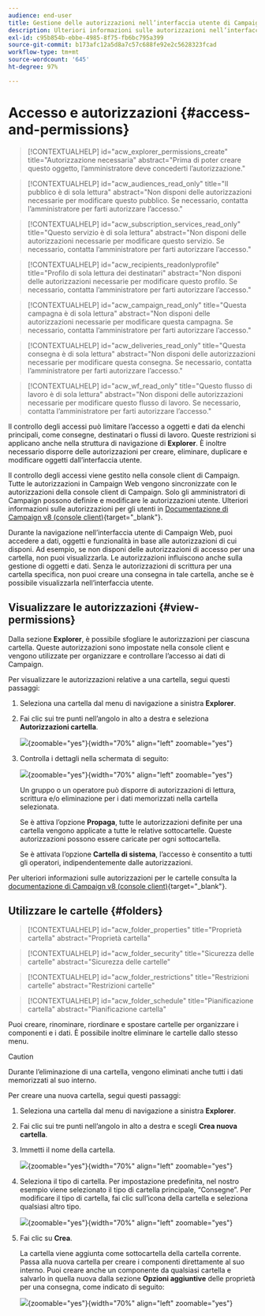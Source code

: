 ```yaml
---
audience: end-user
title: Gestione delle autorizzazioni nell’interfaccia utente di Campaign Web
description: Ulteriori informazioni sulle autorizzazioni nell’interfaccia utente di Campaign Web
exl-id: c95b854b-ebbe-4985-8f75-fb6bc795a399
source-git-commit: b173afc12a5d8a7c57c688fe92e2c5628323fcad
workflow-type: tm+mt
source-wordcount: '645'
ht-degree: 97%

---
```


# Accesso e autorizzazioni {#access-and-permissions}

>[!CONTEXTUALHELP]
>id="acw_explorer_permissions_create"
>title="Autorizzazione necessaria"
>abstract="Prima di poter creare questo oggetto, l’amministratore deve concederti l’autorizzazione."

>[!CONTEXTUALHELP]
>id="acw_audiences_read_only"
>title="Il pubblico è di sola lettura"
>abstract="Non disponi delle autorizzazioni necessarie per modificare questo pubblico. Se necessario, contatta l’amministratore per farti autorizzare l’accesso."

>[!CONTEXTUALHELP]
>id="acw_subscription_services_read_only"
>title="Questo servizio è di sola lettura"
>abstract="Non disponi delle autorizzazioni necessarie per modificare questo servizio. Se necessario, contatta l’amministratore per farti autorizzare l’accesso."

>[!CONTEXTUALHELP]
>id="acw_recipients_readonlyprofile"
>title="Profilo di sola lettura dei destinatari"
>abstract="Non disponi delle autorizzazioni necessarie per modificare questo profilo. Se necessario, contatta l’amministratore per farti autorizzare l’accesso."

>[!CONTEXTUALHELP]
>id="acw_campaign_read_only"
>title="Questa campagna è di sola lettura"
>abstract="Non disponi delle autorizzazioni necessarie per modificare questa campagna. Se necessario, contatta l’amministratore per farti autorizzare l’accesso."

>[!CONTEXTUALHELP]
>id="acw_deliveries_read_only"
>title="Questa consegna è di sola lettura"
>abstract="Non disponi delle autorizzazioni necessarie per modificare questa consegna. Se necessario, contatta l’amministratore per farti autorizzare l’accesso."


>[!CONTEXTUALHELP]
>id="acw_wf_read_only"
>title="Questo flusso di lavoro è di sola lettura"
>abstract="Non disponi delle autorizzazioni necessarie per modificare questo flusso di lavoro. Se necessario, contatta l’amministratore per farti autorizzare l’accesso."



Il controllo degli accessi può limitare l’accesso a oggetti e dati da elenchi principali, come consegne, destinatari o flussi di lavoro. Queste restrizioni si applicano anche nella struttura di navigazione di **Explorer**. È inoltre necessario disporre delle autorizzazioni per creare, eliminare, duplicare e modificare oggetti dall’interfaccia utente.

Il controllo degli accessi viene gestito nella console client di Campaign. Tutte le autorizzazioni in Campaign Web vengono sincronizzate con le autorizzazioni della console client di Campaign. Solo gli amministratori di Campaign possono definire e modificare le autorizzazioni utente. Ulteriori informazioni sulle autorizzazioni per gli utenti in [Documentazione di Campaign v8 (console client)](https://experienceleague.adobe.com/docs/campaign/campaign-v8/admin/permissions/gs-permissions.html?lang=it){target="_blank"}.

Durante la navigazione nell’interfaccia utente di Campaign Web, puoi accedere a dati, oggetti e funzionalità in base alle autorizzazioni di cui disponi. Ad esempio, se non disponi delle autorizzazioni di accesso per una cartella, non puoi visualizzarla. Le autorizzazioni influiscono anche sulla gestione di oggetti e dati. Senza le autorizzazioni di scrittura per una cartella specifica, non puoi creare una consegna in tale cartella, anche se è possibile visualizzarla nell’interfaccia utente.

## Visualizzare le autorizzazioni {#view-permissions}

Dalla sezione **Explorer**, è possibile sfogliare le autorizzazioni per ciascuna cartella. Queste autorizzazioni sono impostate nella console client e vengono utilizzate per organizzare e controllare l’accesso ai dati di Campaign.

Per visualizzare le autorizzazioni relative a una cartella, segui questi passaggi:

1. Seleziona una cartella dal menu di navigazione a sinistra **Explorer**.
1. Fai clic sui tre punti nell’angolo in alto a destra e seleziona **Autorizzazioni cartella**.

   ![](assets/permissions-view-menu.png){zoomable="yes"}{width="70%" align="left" zoomable="yes"}

1. Controlla i dettagli nella schermata di seguito:

   ![](assets/permissions-view-screen.png){zoomable="yes"}{width="70%" align="left" zoomable="yes"}

   Un gruppo o un operatore può disporre di autorizzazioni di lettura, scrittura e/o eliminazione per i dati memorizzati nella cartella selezionata.

   Se è attiva l’opzione **Propaga**, tutte le autorizzazioni definite per una cartella vengono applicate a tutte le relative sottocartelle. Queste autorizzazioni possono essere caricate per ogni sottocartella.

   Se è attivata l’opzione **Cartella di sistema**, l’accesso è consentito a tutti gli operatori, indipendentemente dalle autorizzazioni.

Per ulteriori informazioni sulle autorizzazioni per le cartelle consulta la [documentazione di Campaign v8 (console client)](https://experienceleague.adobe.com/docs/campaign/campaign-v8/admin/permissions/folder-permissions.html?lang=it){target="_blank"}.


## Utilizzare le cartelle {#folders}

>[!CONTEXTUALHELP]
>id="acw_folder_properties"
>title="Proprietà cartella"
>abstract="Proprietà cartella"

>[!CONTEXTUALHELP]
>id="acw_folder_security"
>title="Sicurezza delle cartelle"
>abstract="Sicurezza delle cartelle"

>[!CONTEXTUALHELP]
>id="acw_folder_restrictions"
>title="Restrizioni cartelle"
>abstract="Restrizioni cartelle"

>[!CONTEXTUALHELP]
>id="acw_folder_schedule"
>title="Pianificazione cartella"
>abstract="Pianificazione cartella"

Puoi creare, rinominare, riordinare e spostare cartelle per organizzare i componenti e i dati. È possibile inoltre eliminare le cartelle dallo stesso menu.

>[!CAUTION]
>
>Durante l’eliminazione di una cartella, vengono eliminati anche tutti i dati memorizzati al suo interno.

Per creare una nuova cartella, segui questi passaggi:

1. Seleziona una cartella dal menu di navigazione a sinistra **Explorer**.
1. Fai clic sui tre punti nell’angolo in alto a destra e scegli **Crea nuova cartella**.
1. Immetti il nome della cartella.

   ![](assets/create-new-subfolder.png){zoomable="yes"}{width="70%" align="left" zoomable="yes"}

1. Seleziona il tipo di cartella. Per impostazione predefinita, nel nostro esempio viene selezionato il tipo di cartella principale, “Consegne”. Per modificare il tipo di cartella, fai clic sull’icona della cartella e seleziona qualsiasi altro tipo.

   ![](assets/create-new-subfolder2.png){zoomable="yes"}{width="70%" align="left" zoomable="yes"}

1. Fai clic su **Crea**.

   La cartella viene aggiunta come sottocartella della cartella corrente. Passa alla nuova cartella per creare i componenti direttamente al suo interno. Puoi creare anche un componente da qualsiasi cartella e salvarlo in quella nuova dalla sezione **Opzioni aggiuntive** delle proprietà per una consegna, come indicato di seguito:

   ![](assets/delivery-properties-folder.png){zoomable="yes"}{width="70%" align="left" zoomable="yes"}
